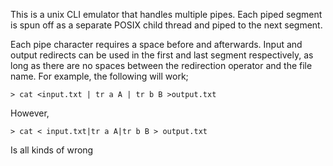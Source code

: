 This is a unix CLI emulator that handles multiple pipes. Each piped segment is spun off as a separate POSIX child thread and piped to the next segment.

Each pipe character requires a space before and afterwards. Input and output redirects can be used in the first and last segment respectively, as long as there are no spaces between the redirection operator and the file name. For example, the following will work;

```
> cat <input.txt | tr a A | tr b B >output.txt
```

However,

```
> cat < input.txt|tr a A|tr b B > output.txt
```

Is all kinds of wrong
